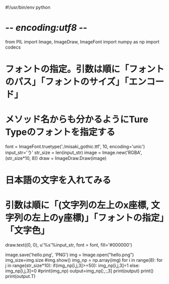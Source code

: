 #!/usr/bin/env python
# -*- encoding:utf8  -*-

from PIL import Image, ImageDraw, ImageFont
import numpy as np
import codecs

# フォントの指定。引数は順に「フォントのパス」「フォントのサイズ」「エンコード」
# メソッド名からも分かるようにTure Typeのフォントを指定する
font = ImageFont.truetype('./misaki_gothic.ttf',
                          10, encoding='unic')
input_str='う'
str_size = len(input_str)
image = Image.new('RGBA', (str_size*10, 8))
draw = ImageDraw.Draw(image)

# 日本語の文字を入れてみる
# 引数は順に「(文字列の左上のx座標, 文字列の左上のy座標)」「フォントの指定」「文字色」
draw.text((0, 0), u'%s'%input_str, font = font, fill='#000000')

image.save('hello.png', 'PNG')
img = Image.open("hello.png")
img_size=img.size
#img.show()
img_np = np.array(img)
for i in range(8):
    for j in range(str_size*10):
        if(img_np[i,j,3]>=50):
            img_np[i,j,3]=1
        else:
            img_np[i,j,3]=0
#print(img_np)
output=img_np[:,:,3]
print(output)
print()
print(output.T)

